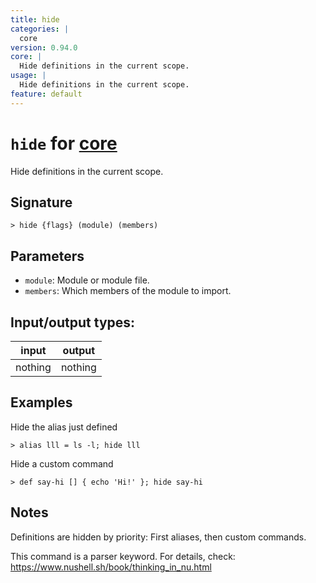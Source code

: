 ```yaml
---
title: hide
categories: |
  core
version: 0.94.0
core: |
  Hide definitions in the current scope.
usage: |
  Hide definitions in the current scope.
feature: default
---
```

<!-- This file is automatically generated. Please edit the command in https://github.com/nushell/nushell instead. -->

# `hide` for [core](/commands/categories/core.md)

<div class='command-title'>Hide definitions in the current scope.</div>

## Signature

```> hide {flags} (module) (members)```

## Parameters

 -  `module`: Module or module file.
 -  `members`: Which members of the module to import.


## Input/output types:

| input   | output  |
| ------- | ------- |
| nothing | nothing |

## Examples

Hide the alias just defined
```nu
> alias lll = ls -l; hide lll

```

Hide a custom command
```nu
> def say-hi [] { echo 'Hi!' }; hide say-hi

```

## Notes
Definitions are hidden by priority: First aliases, then custom commands.

This command is a parser keyword. For details, check:
  https://www.nushell.sh/book/thinking_in_nu.html